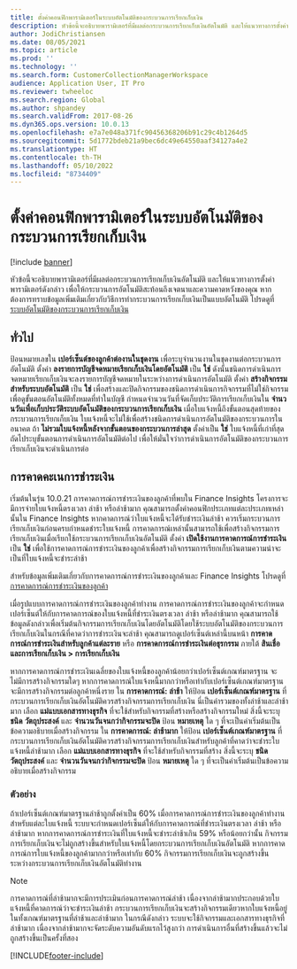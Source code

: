 ```yaml
---
title: ตั้งค่าคอนฟิกพารามิเตอร์ในระบบอัตโนมัติของกระบวนการเรียกเก็บเงิน
description: หัวข้อนี้จะอธิบายพารามิเตอร์ที่มีผลต่อกระบวนการเรียกเก็บเงินอัตโนมัติ และให้แนวทางการตั้งค่าพารามิเตอร์ดังกล่าว เพื่อให้กระบวนการอัตโนมัติสะท้อนถึงเจตนาและความคาดหวังของคุณ
author: JodiChristiansen
ms.date: 08/05/2021
ms.topic: article
ms.prod: ''
ms.technology: ''
ms.search.form: CustomerCollectionManagerWorkspace
audience: Application User, IT Pro
ms.reviewer: twheeloc
ms.search.region: Global
ms.author: shpandey
ms.search.validFrom: 2017-08-26
ms.dyn365.ops.version: 10.0.13
ms.openlocfilehash: e7a7e048a371fc90456368206b91c29c4b1264d5
ms.sourcegitcommit: 5d1772bdeb21a9bec6dc49e64550aaf34127a4e2
ms.translationtype: HT
ms.contentlocale: th-TH
ms.lasthandoff: 05/10/2022
ms.locfileid: "8734409"
---
```

# <a name="configure-parameters-for-collection-process-automation"></a>ตั้งค่าคอนฟิกพารามิเตอร์ในระบบอัตโนมัติของกระบวนการเรียกเก็บเงิน

[!include [banner](../includes/banner.md)]

หัวข้อนี้จะอธิบายพารามิเตอร์ที่มีผลต่อกระบวนการเรียกเก็บเงินอัตโนมัติ และให้แนวทางการตั้งค่าพารามิเตอร์ดังกล่าว เพื่อให้กระบวนการอัตโนมัติสะท้อนถึงเจตนาและความคาดหวังของคุณ หากต้องการทราบข้อมูลเพิ่มเติมเกี่ยวกับวิธีการทำกระบวนการเรียกเก็บเงินเป็นแบบอัตโนมัติ โปรดดูที่ [ระบบอัตโนมัติของกระบวนการเรียกเก็บเงิน](collections-process-automate.md)

## <a name="general"></a>ทั่วไป
ป้อนหมายเลขใน **เปอร์เซ็นต์ของลูกค้าต่องานในชุดงาน** เพื่อระบุจํานวนงานในชุดงานต่อกระบวนการอัตโนมัติ ตั้งค่า **ลงรายการบัญชีจดหมายเรียกเก็บเงินโดยอัตโนมัติ** เป็น **ใช่** ดังนั้นชนิดการดำเนินการจดหมายเรียกเก็บเงินจะลงรายการบัญชีจดหมายในระหว่างการดำเนินการอัตโนมัติ ตั้งค่า **สร้างกิจกรรมสำหรับระบบอัตโนมัติ** เป็น **ใช่** เพื่อสร้างและปิดกิจกรรมของชนิดการดำเนินการกิจกรรมที่ไม่ใช่กิจกรรมเพื่อดูขั้นตอนอัตโนมัติทั้งหมดที่ทำในบัญชี กําหนดจํานวนวันที่จัดเก็บประวัติการเรียกเก็บเงินใน **จํานวนวันเพื่อเก็บประวัติระบบอัตโนมัติของกระบวนการเรียกเก็บเงิน** เมื่อใบแจ้งหนี้ถึงขั้นตอนสุดท้ายของกระบวนการเรียกเก็บเงิน ใบแจ้งหนี้จะไม่ใช้เพื่อสร้างชนิดการดำเนินการอัตโนมัติของกระบวนการในอนาคต ถ้า **ไม่รวมใบแจ้งหนี้หลังจากขั้นตอนของกระบวนการล่าสุด** ตั้งค่าเป็น **ใช่** ใบแจ้งหนี้ที่เก่าที่สุดถัดไประบุขั้นตอนการดำเนินการอัตโนมัติต่อไป เพื่อให้มั่นใจว่าการดำเนินการอัตโนมัติของกระบวนการเรียกเก็บเงินจะดำเนินการต่อ 

## <a name="payment-predictions"></a>การคาดคะเนการชำระเงิน
เริ่มต้นในรุ่น 10.0.21 การคาดการณ์การชําระเงินของลูกค้าที่พบใน Finance Insights โครงการจะมีการจ่ายใบแจ้งหนี้ตรงเวลา ล่าช้า หรือล่าช้ามาก คุณสามารถตั้งค่าคอนฟิกประเภทแต่ละประเภทเหล่านั้นใน Finance Insights หากคาดการณ์ว่าใบแจ้งหนี้จะได้รับชําระเงินล่าช้า ควรเริ่มกระบวนการเรียกเก็บเงินก่อนครบกําหนดชําระใบแจ้งหนี้ การคาดการณ์เหล่านั้นสามารถใช้เพื่อสร้างกิจกรรมการเรียกเก็บเงินเมื่อเรียกใช้กระบวนการเรียกเก็บเงินอัตโนมัติ ตั้งค่า **เปิดใช้งานการคาดการณ์การชําระเงิน** เป็น **ใช่** เพื่อใช้การคาดการณ์การชําระเงินของลูกค้าเพื่อสร้างกิจกรรมการเรียกเก็บเงินตามความน่าจะเป็นที่ใบแจ้งหนี้จะชําระล่าช้า 

สำหรับข้อมูลเพิ่มเติมเกี่ยวกับการคาดการณ์การชำระเงินของลูกค้าและ Finance Insights โปรดดูที่ [การคาดการณ์การชำระเงินของลูกค้า](payment-insights-overview.md)

เมื่อรูปแบบการคาดการณ์การชําระเงินของลูกค้าทำงาน การคาดการณ์การชําระเงินของลูกค้าจะกําหนดเปอร์เซ็นต์ให้กับการคาดการณ์ของใบแจ้งหนี้ที่ชําระเงินตรงเวลา ล่าช้า หรือล่าช้ามาก คุณสามารถใช้ข้อมูลดังกล่าวเพื่อเริ่มต้นกิจกรรมการเรียกเก็บเงินโดยอัตโนมัติโดยใช้ระบบอัตโนมัติของกระบวนการเรียกเก็บเงินในกรณีที่คาดว่าการชำระเงินจะล่าช้า คุณสามารถดูเปอร์เซ็นต์เหล่านี้บนหน้า **การคาดการณ์การชำระเงินสำหรับลูกค้าแต่ละราย** หรือ **การคาดการณ์การชำระเงินต่อธุรกรรม** ภายใต้ **สินเชื่อและการเรียกเก็บเงิน > การเรียกเก็บเงิน** 

หากการคาดการณ์การชำระเงินเฉลี่ยของใบแจ้งหนี้ของลูกค้าน้อยกว่าเปอร์เซ็นต์เกณฑ์มาตรฐาน จะไม่มีการสร้างกิจกรรมใดๆ หากการคาดการณ์ใบแจ้งหนี้มากกว่าหรือเท่ากับเปอร์เซ็นต์เกณฑ์มาตรฐาน จะมีการสร้างกิจกรรมต่อลูกค้าหนึ่งราย ใน **การคาดการณ์: ล่าช้า** ให้ป้อน **เปอร์เซ็นต์เกณฑ์มาตรฐาน** ที่กระบวนการเรียกเก็บเงินอัตโนมัติควรสร้างกิจกรรมการเรียกเก็บเงิน นี่เป็นค่ารวมของทั้งล่าช้าและล่าช้ามาก เลือก **แม่แบบเอกสารทางธุรกิจ** ที่จะใช้สำหรับกิจกรรมที่สร้างหรือสร้างกิจกรรมใหม่ สิ่งนี้จะระบุ **ชนิด** **วัตถุประสงค์** และ **จำนวนวันจนกว่ากิจกรรมจะปิด** ป้อน **หมายเหตุ** ใด ๆ ที่จะเป็นค่าเริ่มต้นเป็นข้อความอธิบายเมื่อสร้างกิจกรรม ใน **การคาดการณ์: ล่าช้ามาก** ให้ป้อน **เปอร์เซ็นต์เกณฑ์มาตรฐาน** ที่กระบวนการเรียกเก็บเงินอัตโนมัติควรสร้างกิจกรรมการเรียกเก็บเงินสำหรับลูกค้าที่คาดว่าจะชำระใบแจ้งหนี้ล่าช้ามาก เลือก **แม่แบบเอกสารทางธุรกิจ** ที่จะใช้สำหรับกิจกรรมที่สร้าง สิ่งนี้จะระบุ **ชนิด** **วัตถุประสงค์** และ **จำนวนวันจนกว่ากิจกรรมจะปิด** ป้อน **หมายเหตุ** ใด ๆ ที่จะเป็นค่าเริ่มต้นเป็นข้อความอธิบายเมื่อสร้างกิจกรรม 

### <a name="example"></a>ตัวอย่าง
ถ้าเปอร์เซ็นต์เกณฑ์มาตรฐานล่าช้าถูกตั้งค่าเป็น 60% เมื่อการคาดการณ์การชําระเงินของลูกค้าทำงานสำหรับแต่ละใบแจ้งหนี้ ระบบจะกำหนดเปอร์เซ็นต์ให้กับการคาดการณ์ที่ชําระเงินตรงเวลา ล่าช้า หรือล่าช้ามาก หากการคาดการณ์การชําระเงินที่ใบแจ้งหนี้จะชําระล่าช้าเกิน 59% หรือน้อยกว่านั้น กิจกรรมการเรียกเก็บเงินจะไม่ถูกสร้างขึ้นสำหรับใบแจ้งหนี้โดยกระบวนการเรียกเก็บเงินอัตโนมัติ หากการคาดการณ์การใบแจ้งหนี้ของลูกค้ามากกว่าหรือเท่ากับ 60% กิจกรรมการเรียกเก็บเงินจะถูกสร้างขึ้นระหว่างกระบวนการเรียกเก็บเงินอัตโนมัติทำงาน 

> [!NOTE]
> การคาดการณ์ที่ล่าช้ามากจะมีการประเมินก่อนการคาดการณ์ล่าช้า เนื่องจากล่าช้ามากประกอบด้วยใบแจ้งหนี้ที่คาดการณ์ว่าจะชําระเงินล่าช้า กระบวนการเรียกเก็บเงินจะสร้างกิจกรรมเดียวหากใบแจ้งหนี้อยู่ในทั้งเกณฑ์มาตรฐานที่ล่าช้าและล่าช้ามาก ในกรณีดังกล่าว ระบบจะใช้กิจกรรมและเอกสารทางธุรกิจที่ล่าช้ามาก เนื่องจากล่าช้ามากจะจัดระดับความอันดับแรกไว้สูงกว่า การดำเนินการอื่นที่สร้างขึ้นแล้วจะไม่ถูกสร้างขึ้นเป็นครั้งที่สอง

[!INCLUDE[footer-include](../../includes/footer-banner.md)]
